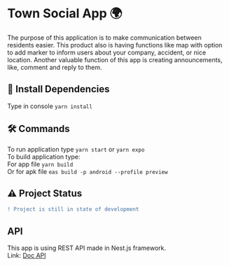 # Town Social App :earth_africa:

The purpose of this application is to make communication between residents easier. This product also is having functions like map with option to add marker to inform users about your company, accident, or nice location. Another valuable function of this app is creating announcements, like, comment and reply to them.

## :dart: Install Dependencies
Type in console `yarn install`

## :hammer_and_wrench: Commands
To run application type `yarn start` or `yarn expo` \
To build application type:  
For app file `yarn build`\
Or for apk file `eas build -p android --profile preview`

## :warning: Project Status
```diff
! Project is still in state of development
```
## API
This app is using REST API made in Nest.js framework. \
Link: [Doc API](https://pages.github.com/) 
